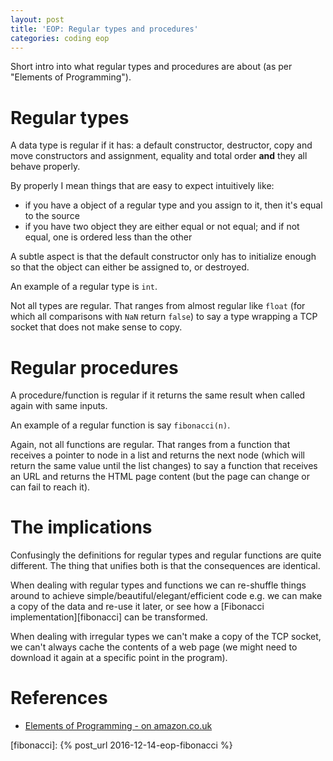 ```yaml
---
layout: post
title: 'EOP: Regular types and procedures'
categories: coding eop
---
```


Short intro into what regular types and procedures are about (as per "Elements of
Programming").

# Regular types

A data type is regular if it has: a default constructor, destructor, copy
and move constructors and assignment, equality and total order **and** they all
behave properly.

By properly I mean things that are easy to expect intuitively like:

- if you have a object of a regular type and you assign to it, then it's equal
  to the source
- if you have two object they are either equal or not equal; and if not equal,
  one is ordered less than the other

A subtle aspect is that the default constructor only has to initialize enough so
that the object can either be assigned to, or destroyed.

An example of a regular type is `int`.

Not all types are regular. That ranges from almost regular like `float` (for
which all comparisons with `NaN` return `false`) to say a type wrapping a TCP
socket that does not make sense to copy.


# Regular procedures

A procedure/function is regular if it returns the same result when called again
with same inputs.

An example of a regular function is say `fibonacci(n)`.

Again, not all functions are regular. That ranges from a function that receives
a pointer to node in a list and returns the next node (which will return the
same value until the list changes) to say a function that receives an URL and
returns the HTML page content (but the page can change or can fail to reach it).


# The implications

Confusingly the definitions for regular types and regular functions are quite
different. The thing that unifies both is that the consequences are identical.

When dealing with regular types and functions we can re-shuffle things around
to achieve simple/beautiful/elegant/efficient code e.g. we can make a copy of
the data and re-use it later, or see how a [Fibonacci
implementation][fibonacci] can be transformed.

When dealing with irregular types we can't make a copy of the TCP socket, we
can't always cache the contents of a web page (we might need to download it
again at a specific point in the program).

# References

- [Elements of Programming - on amazon.co.uk][eop]

[eop]: http://www.amazon.co.uk/Elements-Programming-Alexander-A-Stepanov/dp/032163537X
[fibonacci]:     {% post_url 2016-12-14-eop-fibonacci %}
